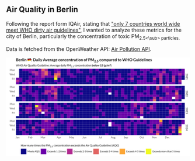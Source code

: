## Air Quality in Berlin

Following the report form IQAir, stating that ["only 7 countries world wide meet WHO dirty air guidelines"](https://www.theguardian.com/environment/2025/mar/11/only-seven-countries-worldwide-meet-who-dirty-air-guidelines-study-shows),
I wanted to analyze these metrics for the city of Berlin, particularly the concentration of toxic PM<sub>2.5<\sub> particles.

Data is fetched from the OpenWeather API: [Air Pollution API](https://openweathermap.org/api/air-pollution). 

![](plots/tile_plot.png)
